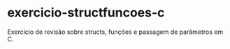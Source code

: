 # exercicio-structfuncoes-c
Exercício de revisão sobre structs, funções e passagem de parâmetros em C.
